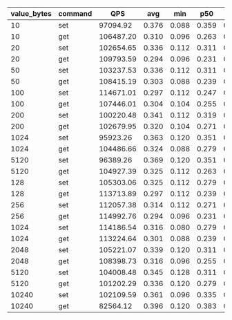 | value_bytes | command | QPS | avg | min | p50 | p95 | p99 | max
| --- | --- | --- | --- | --- | --- | --- | --- | --- |
10|set|97094.92|0.376|0.088|0.359|0.679|0.807|28.255
10|get|106487.20|0.310|0.096|0.263|0.599|0.767|56.671
20|set|102654.65|0.336|0.112|0.311|0.631|0.783|55.423
20|get|109793.59|0.294|0.096|0.231|0.591|0.759|51.167
50|set|103237.53|0.336|0.112|0.311|0.623|0.783|60.351
50|get|108415.19|0.303|0.088|0.239|0.591|0.759|80.767
100|set|114671.01|0.297|0.112|0.247|0.591|0.767|56.095
100|get|107446.01|0.304|0.104|0.255|0.583|0.759|53.887
200|set|100220.48|0.341|0.112|0.319|0.615|0.791|80.127
200|get|102679.95|0.320|0.104|0.271|0.607|0.775|528.895
1024|set|95923.26|0.363|0.120|0.351|0.655|0.807|68.543
1024|get|104486.66|0.324|0.088|0.279|0.623|0.791|53.119
5120|set|96389.26|0.369|0.120|0.351|0.663|0.831|58.783
5120|get|104927.39|0.325|0.112|0.263|0.655|0.823|55.391
128|set|105303.06|0.325|0.112|0.279|0.631|0.791|51.871
128|get|113713.89|0.297|0.112|0.239|0.607|0.775|51.167
256|set|112057.38|0.314|0.112|0.271|0.607|0.783|64.767
256|get|114992.76|0.294|0.096|0.231|0.607|0.775|51.327
1024|set|114186.54|0.316|0.080|0.279|0.607|0.783|64.671
1024|get|113224.64|0.301|0.088|0.239|0.615|0.783|60.607
2048|set|105221.07|0.339|0.120|0.311|0.639|0.799|60.607
2048|get|108398.73|0.316|0.096|0.255|0.639|0.799|50.783
5120|set|104008.48|0.345|0.128|0.311|0.647|0.815|55.615
5120|get|101202.29|0.336|0.120|0.279|0.655|0.815|60.095
10240|set|102109.59|0.361|0.096|0.335|0.647|0.831|51.807
10240|get|82564.12|0.396|0.120|0.383|0.711|0.847|54.655
